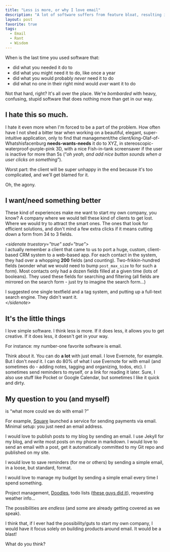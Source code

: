 ```yaml
---
title: "Less is more, or why I love email"
description: "A lot of software suffers from feature bloat, resulting in slow, unusable apps. Here's why I think we should keep things dead simple."
layout: post
favorite: true
tags:
  - Email
  - Rant
  - Wisdom
--- 
```


When is the last time you used software that:

* did what you needed it do to
* did what you might need it to do, like once a year
* did what you would probably *never* need it to do
* did what no one in their right mind would *ever* want it to do

Not that hard, right? It's all over the place. We're *bombarded* with heavy, confusing, stupid software that does nothing more than get in our way. 

## I hate this so much.

I hate it even more when I'm forced to be a part of the problem. How often have I not shed a bitter tear when working on a beautiful, elegant, super-intuitive application, only to find that management/the client/king-Olaf-of-Whatshisfacenburg **needs-wants-needs** it do to XYZ, in stereoscopic-waterproof-purple-pink 3D, with a nice Fish-in-tank screensaver if the user is inactive for more than 5s (&ldquo;*oh yeah, and add nice button sounds when a user clicks on something*&rdquo;).

Worst part: the client will be super unhappy in the end because it's too complicated, and we'll get blamed for it. 

Oh, the agony. 

## I want/need something better

These kind of experiences make me want to start my own company, you know? A company where we would tell these kind of clients to get lost. Where we would try to attract the smart ones. The ones that look for efficient solutions, and don't mind a few extra clicks if it means cutting down a form from 34 to 3 fields.

*&lt;sidenote truestory="true" sad="true"&gt;<br />*
I actually remember a client that came to us to port a huge, custom, client-based CRM system to a web-based app. For each contact in the system, they had over a whopping **200** fields (and counting). Two-frikkin-hundred fields (wonder what we would need to bump `post_max_size` to for such a form). Most contacts only had a dozen fields filled at a given time (lots of booleans). They used these fields for searching and filtering (all fields are mirrored on the search form - just try to imagine the search form...)

I suggested one single textfield and a tag system, and putting up a full-text search engine. They didn't want it.
*<br />&lt;/sidenote&gt;*

## It's the little things

I love simple software. I think less is more. If it does less, it allows you to get creative. If it does less, it doesn't get in your way. 

For instance: my number-one favorite software is email.

Think about it. You can do **a lot** with just email. I love Evernote, for example. But I don't *need* it. I can do 80% of what I use Evernote for with email (and sometimes do - adding notes, tagging and organizing, todos, etc). I sometimes send reminders to myself, or a link for reading it later. Sure, I also use stuff like Pocket or Google Calendar, but sometimes I like it quick and dirty. 

## My question to you (and myself)

is &ldquo;what more could we do with email ?&rdquo;

For example, [Square](https://square.com/cash) launched a service for sending payments via email. Minimal setup: you just need an email address. 

I would love to publish posts to my blog by sending an email. I use Jekyll for my blog, and write most posts on my phone in markdown. I would love to send an email with a post, get it automatically committed to my Git repo and published on my site. 

I would love to save reminders (for me or others) by sending a simple email, in a loose, but standard, format.

I would love to manage my budget by sending a simple email every time I spend something.

Project management, [Doodles](http://www.doodle.com), todo lists ([these guys did it](http://task.li)), requesting weather info... 

The possibilities are *endless* (and some are already getting covered as we speak).

I think that, if I ever had the possibility/guts to start my own company, I would have it focus solely on building products around email. It would be a blast!

What do you think?







